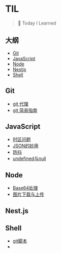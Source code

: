 # TIL

> 📝 Today I Learned



## 大纲

- [Git](#git)
- [JavaScript](#javascript)
- [Node](#Node)
- [Nestjs](#nestjs)
- [Shell](#Shell)





## Git

- [git 代理](Git/git代理.md)
- [git 简易指南](Git/git简易指南.md)







## JavaScript

- [时区问题](JavaScript/时区问题.md)
- [JSON的妙用](JavaScript/JSON.md)
- [防抖](JavaScript/防抖.md)
- [undefined与null](JavaScript/undefined与null.md)





## Node

- [Base64处理](Node.js/Base64图片处理.md)
- [图片下载与上传](Node.js/图片下载与上传.md)








## Nest.js





## Shell

- [git脚本](Shell/git脚本.md)
- 

